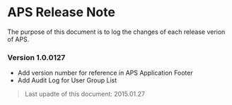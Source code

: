 # APS Release Note

The purpose of this document is to log the changes of each release verion of APS.

### Version 1.0.0127
- Add version number for reference in APS Application Footer
- Add Audit Log for User Group List

> Last upadte of this document: 2015.01.27
